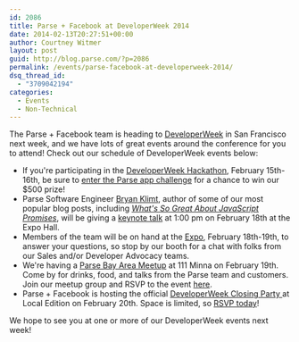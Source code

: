```yaml
---
id: 2086
title: Parse + Facebook at DeveloperWeek 2014
date: 2014-02-13T20:27:51+00:00
author: Courtney Witmer
layout: post
guid: http://blog.parse.com/?p=2086
permalink: /events/parse-facebook-at-developerweek-2014/
dsq_thread_id:
  - "3709042194"
categories:
  - Events
  - Non-Technical
---
```

The Parse + Facebook team is heading to <a href="http://developerweek.com/" target="_blank">DeveloperWeek</a> in San Francisco next week, and we have lots of great events around the conference for you to attend! Check out our schedule of DeveloperWeek events below:

<ul class="standard-list">
  <li>
    If you're participating in the <a href="http://developerweek.com/hackathon/" target="_blank">DeveloperWeek Hackathon</a>, February 15th-16th, be sure to <a href="http://developerweek.com/challenges/" target="_blank">enter the Parse app challenge</a> for a chance to win our $500 prize!
  </li>
  <li>
    Parse Software Engineer <a href="https://twitter.com/bklimt" target="_blank">Bryan Klimt</a>, author of some of our most popular blog posts, including <em><a href="http://blog.parse.com/2013/01/29/whats-so-great-about-javascript-promises/" target="_blank">What's So Great About JavaScript Promises</a></em>, will be giving a <a href="http://developerweek.com/conference/conference-schedule/" target="_blank">keynote talk</a> at 1:00 pm on February 18th at the Expo Hall.
  </li>
  <li>
    Members of the team will be on hand at the <a href="http://developerweek.com/expo/" target="_blank">Expo</a>, February 18th-19th, to answer your questions, so stop by our booth for a chat with folks from our Sales and/or Developer Advocacy teams.
  </li>
  <li>
    We're having a <a href="http://www.meetup.com/Bay-Area-Parse-Developer-Meetup/" target="_blank">Parse Bay Area Meetup</a> at 111 Minna on February 19th. Come by for drinks, food, and talks from the Parse team and customers. Join our meetup group and RSVP to the event <a href="http://www.meetup.com/Bay-Area-Parse-Developer-Meetup/events/163101792/" target="_blank">here</a>.
  </li>
  <li>
    Parse + Facebook is hosting the official <a href="http://developerweek.com/events/" target="_blank">DeveloperWeek Closing Party </a>at Local Edition on February 20th. Space is limited, so <a href="http://parsefbdeveloperweekafterparty.splashthat.com/" target="_blank">RSVP today</a>!
  </li>
</ul>

We hope to see you at one or more of our DeveloperWeek events next week!